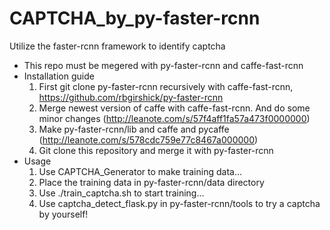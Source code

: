 # CAPTCHA_by_py-faster-rcnn

Utilize the faster-rcnn framework to identify captcha

- This repo must be megered with py-faster-rcnn and caffe-fast-rcnn
- Installation guide
  1. First git clone py-faster-rcnn recursively with caffe-fast-rcnn, https://github.com/rbgirshick/py-faster-rcnn
  2. Merge newest version of caffe with caffe-fast-rcnn. And do some minor changes (http://leanote.com/s/57f4aff1fa57a473f0000000)
  3. Make py-faster-rcnn/lib and caffe and pycaffe (http://leanote.com/s/578cdc759e77c8467a000000)
  4. Git clone this repository and merge it with py-faster-rcnn
- Usage
  1. Use CAPTCHA_Generator to make training data...
  2. Place the training data in py-faster-rcnn/data directory
  3. Use ./train_captcha.sh to start training...
  4. Use captcha_detect_flask.py in py-faster-rcnn/tools to try a captcha by yourself!
